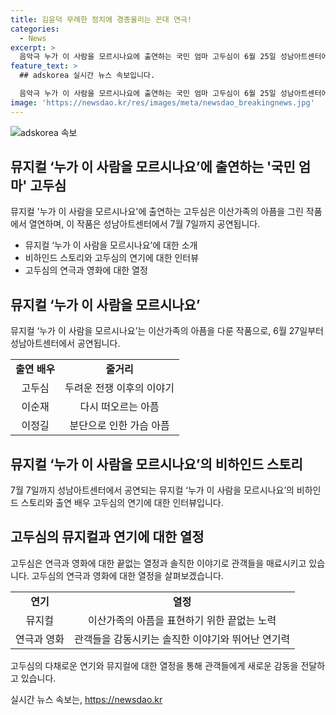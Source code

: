 ```yaml
---
title: 김윤덕 무례한 정치에 경종울리는 꼰대 연극!
categories:
  - News
excerpt: >
  음악극 누가 이 사람을 모르시나요에 출연하는 국민 엄마 고두심이 6월 25일 성남아트센터에서 만난다. 작품은 이순재, 이정길, 임동진 등 베테랑 배우들이 총출동하는 음악극으로, 7월 7일까지 공연 예정이다. 고두심은 이 작품을 통해 젊은이들에게 꼭 전하고 싶은 우리 역사를 그린다고 말했다. 누가 이 사람을 모르시나요는 6·25를 테마로 하며, 표재순 연출과의 오랜 신뢰를 바탕으로 만들어졌다. 88세 거장과 젊은 배우들이 함께하는 본 작품에 대한 설레는 이야기도 전한다.
feature_text: >
  ## adskorea 실시간 뉴스 속보입니다.

  음악극 누가 이 사람을 모르시나요에 출연하는 국민 엄마 고두심이 6월 25일 성남아트센터에서 만난다. 작품은 이순재, 이정길, 임동진 등 베테랑 배우들이 총출동하는 음악극으로, 7월 7일까지 공연 예정이다. 고두심은 이 작품을 통해 젊은이들에게 꼭 전하고 싶은 우리 역사를 그린다고 말했다. 누가 이 사람을 모르시나요는 6·25를 테마로 하며, 표재순 연출과의 오랜 신뢰를 바탕으로 만들어졌다. 88세 거장과 젊은 배우들이 함께하는 본 작품에 대한 설레는 이야기도 전한다.
image: 'https://newsdao.kr/res/images/meta/newsdao_breakingnews.jpg'
---
```


<p><img src="https://newsdao.kr/res/images/meta/newsdao_breakingnews.jpg" alt="adskorea 속보" /></p>

<h2 data-ke-size="size26">뮤지컬 ‘누가 이 사람을 모르시나요’에 출연하는 '국민 엄마' 고두심</h2>

<p data-ke-size="size16">뮤지컬 '누가 이 사람을 모르시나요'에 출연하는 고두심은 이산가족의 아픔을 그린 작품에서 열연하며, 이 작품은 성남아트센터에서 7월 7일까지 공연됩니다. </p>

<ul>
  <li>뮤지컬 ‘누가 이 사람을 모르시나요’에 대한 소개</li>
  <li>비하인드 스토리와 고두심의 연기에 대한 인터뷰</li>
  <li>고두심의 연극과 영화에 대한 열정</li>
</ul>

<h2 data-ke-size="size26">뮤지컬 ‘누가 이 사람을 모르시나요’</h2>

<p data-ke-size="size16">뮤지컬 ‘누가 이 사람을 모르시나요’는 이산가족의 아픔을 다룬 작품으로, 6월 27일부터 성남아트센터에서 공연됩니다.</p>

<table>
  <tr>
    <td style="text-align: center; height: 17px;"><b>출연 배우</b></td>
    <td style="text-align: center; height: 17px;"><b>줄거리</b></td>
  </tr>
  <tr>
    <td style="text-align: center; height: 17px;">고두심</td>
    <td style="text-align: center; height: 17px;">두려운 전쟁 이후의 이야기</td>
  </tr>
  <tr>
    <td style="text-align: center; height: 17px;">이순재</td>
    <td style="text-align: center; height: 17px;">다시 떠오르는 아픔</td>
  </tr>
  <tr>
    <td style="text-align: center; height: 17px;">이정길</td>
    <td style="text-align: center; height: 17px;">분단으로 인한 가슴 아픔</td>
  </tr>
</table>

<h2 data-ke-size="size26">뮤지컬 ‘누가 이 사람을 모르시나요’의 비하인드 스토리</h2>

<p data-ke-size="size16">7월 7일까지 성남아트센터에서 공연되는 뮤지컬 ‘누가 이 사람을 모르시나요’의 비하인드 스토리와 출연 배우 고두심의 연기에 대한 인터뷰입니다.</p>

<h2 data-ke-size="size26">고두심의 뮤지컬과 연기에 대한 열정</h2>

<p data-ke-size="size16">고두심은 연극과 영화에 대한 끝없는 열정과 솔직한 이야기로 관객들을 매료시키고 있습니다. 고두심의 연극과 영화에 대한 열정을 살펴보겠습니다.</p>

<table>
  <tr>
    <td style="text-align: center; height: 17px;"><b>연기</b></td>
    <td style="text-align: center; height: 17px;"><b>열정</b></td>
  </tr>
  <tr>
    <td style="text-align: center; height: 17px;">뮤지컬</td>
    <td style="text-align: center; height: 17px;">이산가족의 아픔을 표현하기 위한 끝없는 노력</td>
  </tr>
  <tr>
    <td style="text-align: center; height: 17px;">연극과 영화</td>
    <td style="text-align: center; height: 17px;">관객들을 감동시키는 솔직한 이야기와 뛰어난 연기력</td>
  </tr>
</table>

<p data-ke-size="size16">고두심의 다채로운 연기와 뮤지컬에 대한 열정을 통해 관객들에게 새로운 감동을 전달하고 있습니다.</p>
실시간 뉴스 속보는, <a href="https://newsdao.kr" rel="dofollow">https://newsdao.kr</a>


